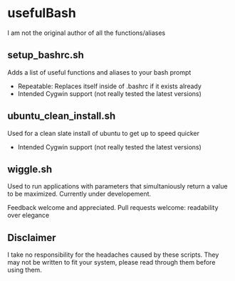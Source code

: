 # usefulBash
I am not the original author of all the functions/aliases

## setup_bashrc.sh
Adds a list of useful functions and aliases to your bash prompt
* Repeatable: Replaces itself inside of .bashrc if it exists already 
* Intended Cygwin support (not really tested the latest versions)

## ubuntu_clean_install.sh
Used for a clean slate install of ubuntu to get up to speed quicker
* Intended Cygwin support (not really tested the latest versions)

## wiggle.sh
Used to run applications with parameters that simultaniously return a value to be maximized.
Currently under developement.

Feedback welcome and appreciated. Pull requests welcome: readability over elegance

## Disclaimer
I take no responsibility for the headaches caused by these scripts. They may not be written to fit your system, please read through them before using them.

